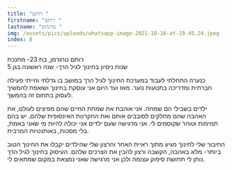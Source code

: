 ```yaml
---
title: "רותם "
firstname: "רותם "
lastname: "טרגרמן "
img: /assets/pics/uploads/whatsapp-image-2021-10-16-at-19.45.24.jpeg
index: 8
---
```

<!--StartFragment-->

רותם טרגרמן, בת 23- מחנכת \
5 שנות ניסיון בחינוך לגיל הרך- שנה ראשונה בגן

כנערה התחלתי לעבוד במערכת החינוך לגיל הרך במושב בו גדלתי והייתי פעילה חברתית ומדריכה בתנועות נוער. מאז ועד היום אני עוסקת בחינוך ושואפת להמשיך לעסוק בתחום זה בהמשך.

ילדים בשבילי הם שמחה. אני אוהבת את שמחת החיים שהם מפיצים לעולם, את האהבה שהם מחלקים לסובבים אותם ואת החקרנות האינסופית שלהם. יש בהם תמימות וטוהר שקוסמים לי. אני מרגישה שעם ילדים אני יכולה להיות מי שאני באמת, בלי מסכות, באותנטיות המרבית.



החיבור שלי לחינוך מגיע מתוך ראיית האחר והרצון שלי שהילדים יקבלו את החינוך הטוב ביותר- מלא באהבה, הקשבה ורצון להבין את הצרכים שלהם. העיסוק בחינוך לגיל הרך נותן לי תחושת סיפוק עצומה ולכן אני מרגישה שאני נמצאת במקום שמתאים לי.

 



<!--EndFragment-->